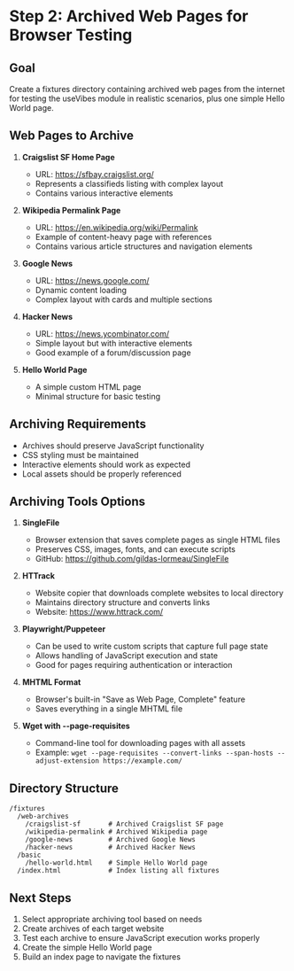 # Step 2: Archived Web Pages for Browser Testing

## Goal
Create a fixtures directory containing archived web pages from the internet for testing the useVibes module in realistic scenarios, plus one simple Hello World page.

## Web Pages to Archive
1. **Craigslist SF Home Page**
   - URL: https://sfbay.craigslist.org/
   - Represents a classifieds listing with complex layout
   - Contains various interactive elements

2. **Wikipedia Permalink Page**
   - URL: https://en.wikipedia.org/wiki/Permalink
   - Example of content-heavy page with references
   - Contains various article structures and navigation elements

3. **Google News**
   - URL: https://news.google.com/
   - Dynamic content loading
   - Complex layout with cards and multiple sections

4. **Hacker News**
   - URL: https://news.ycombinator.com/
   - Simple layout but with interactive elements
   - Good example of a forum/discussion page

5. **Hello World Page**
   - A simple custom HTML page
   - Minimal structure for basic testing

## Archiving Requirements
- Archives should preserve JavaScript functionality
- CSS styling must be maintained
- Interactive elements should work as expected
- Local assets should be properly referenced

## Archiving Tools Options
1. **SingleFile**
   - Browser extension that saves complete pages as single HTML files
   - Preserves CSS, images, fonts, and can execute scripts
   - GitHub: https://github.com/gildas-lormeau/SingleFile

2. **HTTrack**
   - Website copier that downloads complete websites to local directory
   - Maintains directory structure and converts links
   - Website: https://www.httrack.com/

3. **Playwright/Puppeteer**
   - Can be used to write custom scripts that capture full page state
   - Allows handling of JavaScript execution and state
   - Good for pages requiring authentication or interaction

4. **MHTML Format**
   - Browser's built-in "Save as Web Page, Complete" feature
   - Saves everything in a single MHTML file

5. **Wget with --page-requisites**
   - Command-line tool for downloading pages with all assets
   - Example: `wget --page-requisites --convert-links --span-hosts --adjust-extension https://example.com/`

## Directory Structure
```
/fixtures
  /web-archives
    /craigslist-sf       # Archived Craigslist SF page
    /wikipedia-permalink # Archived Wikipedia page
    /google-news         # Archived Google News
    /hacker-news         # Archived Hacker News
  /basic
    /hello-world.html    # Simple Hello World page
  /index.html            # Index listing all fixtures
```

## Next Steps
1. Select appropriate archiving tool based on needs
2. Create archives of each target website
3. Test each archive to ensure JavaScript execution works properly
4. Create the simple Hello World page
5. Build an index page to navigate the fixtures
